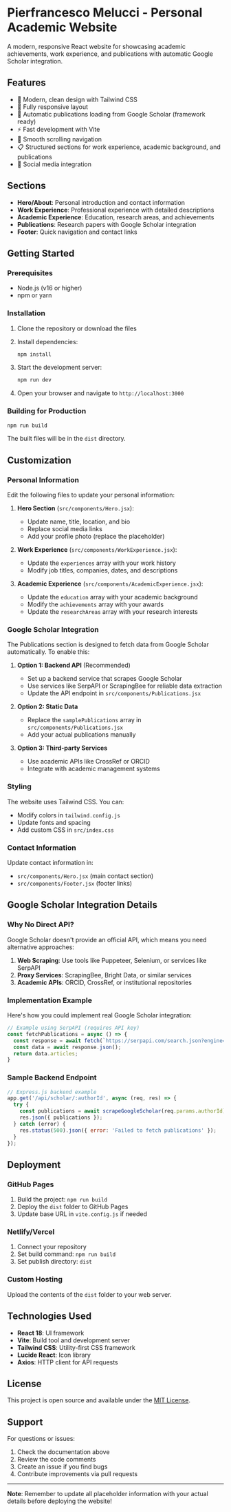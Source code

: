 # Pierfrancesco Melucci - Personal Academic Website

A modern, responsive React website for showcasing academic achievements, work experience, and publications with automatic Google Scholar integration.

## Features

- 🎨 Modern, clean design with Tailwind CSS
- 📱 Fully responsive layout
- 🔄 Automatic publications loading from Google Scholar (framework ready)
- ⚡ Fast development with Vite
- 🎯 Smooth scrolling navigation
- 📋 Structured sections for work experience, academic background, and publications
- 🔗 Social media integration

## Sections

- **Hero/About**: Personal introduction and contact information
- **Work Experience**: Professional experience with detailed descriptions
- **Academic Experience**: Education, research areas, and achievements
- **Publications**: Research papers with Google Scholar integration
- **Footer**: Quick navigation and contact links

## Getting Started

### Prerequisites

- Node.js (v16 or higher)
- npm or yarn

### Installation

1. Clone the repository or download the files
2. Install dependencies:
   ```bash
   npm install
   ```

3. Start the development server:
   ```bash
   npm run dev
   ```

4. Open your browser and navigate to `http://localhost:3000`

### Building for Production

```bash
npm run build
```

The built files will be in the `dist` directory.

## Customization

### Personal Information

Edit the following files to update your personal information:

1. **Hero Section** (`src/components/Hero.jsx`):
   - Update name, title, location, and bio
   - Replace social media links
   - Add your profile photo (replace the placeholder)

2. **Work Experience** (`src/components/WorkExperience.jsx`):
   - Update the `experiences` array with your work history
   - Modify job titles, companies, dates, and descriptions

3. **Academic Experience** (`src/components/AcademicExperience.jsx`):
   - Update the `education` array with your academic background
   - Modify the `achievements` array with your awards
   - Update the `researchAreas` array with your research interests

### Google Scholar Integration

The Publications section is designed to fetch data from Google Scholar automatically. To enable this:

1. **Option 1: Backend API** (Recommended)
   - Set up a backend service that scrapes Google Scholar
   - Use services like SerpAPI or ScrapingBee for reliable data extraction
   - Update the API endpoint in `src/components/Publications.jsx`

2. **Option 2: Static Data**
   - Replace the `samplePublications` array in `src/components/Publications.jsx`
   - Add your actual publications manually

3. **Option 3: Third-party Services**
   - Use academic APIs like CrossRef or ORCID
   - Integrate with academic management systems

### Styling

The website uses Tailwind CSS. You can:

- Modify colors in `tailwind.config.js`
- Update fonts and spacing
- Add custom CSS in `src/index.css`

### Contact Information

Update contact information in:
- `src/components/Hero.jsx` (main contact section)
- `src/components/Footer.jsx` (footer links)

## Google Scholar Integration Details

### Why No Direct API?

Google Scholar doesn't provide an official API, which means you need alternative approaches:

1. **Web Scraping**: Use tools like Puppeteer, Selenium, or services like SerpAPI
2. **Proxy Services**: ScrapingBee, Bright Data, or similar services
3. **Academic APIs**: ORCID, CrossRef, or institutional repositories

### Implementation Example

Here's how you could implement real Google Scholar integration:

```javascript
// Example using SerpAPI (requires API key)
const fetchPublications = async () => {
  const response = await fetch(`https://serpapi.com/search.json?engine=google_scholar_author&author_id=YOUR_AUTHOR_ID&api_key=YOUR_API_KEY`);
  const data = await response.json();
  return data.articles;
}
```

### Sample Backend Endpoint

```javascript
// Express.js backend example
app.get('/api/scholar/:authorId', async (req, res) => {
  try {
    const publications = await scrapeGoogleScholar(req.params.authorId);
    res.json({ publications });
  } catch (error) {
    res.status(500).json({ error: 'Failed to fetch publications' });
  }
});
```

## Deployment

### GitHub Pages

1. Build the project: `npm run build`
2. Deploy the `dist` folder to GitHub Pages
3. Update base URL in `vite.config.js` if needed

### Netlify/Vercel

1. Connect your repository
2. Set build command: `npm run build`
3. Set publish directory: `dist`

### Custom Hosting

Upload the contents of the `dist` folder to your web server.

## Technologies Used

- **React 18**: UI framework
- **Vite**: Build tool and development server
- **Tailwind CSS**: Utility-first CSS framework
- **Lucide React**: Icon library
- **Axios**: HTTP client for API requests

## License

This project is open source and available under the [MIT License](LICENSE).

## Support

For questions or issues:
1. Check the documentation above
2. Review the code comments
3. Create an issue if you find bugs
4. Contribute improvements via pull requests

---

**Note**: Remember to update all placeholder information with your actual details before deploying the website! 